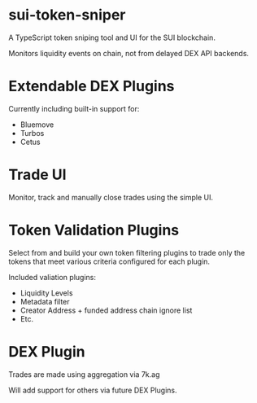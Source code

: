 # sui-token-sniper

A TypeScript token sniping tool and UI for the SUI blockchain.

Monitors liquidity events on chain, not from delayed DEX API backends.

# Extendable DEX Plugins

Currently including built-in support for:

- Bluemove
- Turbos
- Cetus

# Trade UI

Monitor, track and manually close trades using the simple UI.

# Token Validation Plugins

Select from and build your own token filtering plugins to trade only the tokens that meet various criteria configured for each plugin.

Included valiation plugins:

- Liquidity Levels
- Metadata filter
- Creator Address + funded address chain ignore list
- Etc.

# DEX Plugin

Trades are made using aggregation via 7k.ag

Will add support for others via future DEX Plugins.
